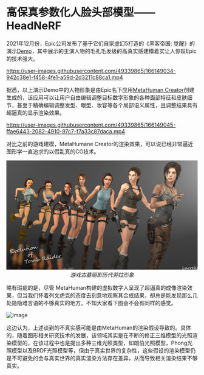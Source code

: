 # 高保真参数化人脸头部模型——HeadNeRF
2021年12月份，Epic公司发布了基于它们自家虚幻5打造的《黑客帝国: 觉醒》的演示[Demo](https://www.bilibili.com/video/BV1rY411p7Tg?spm_id_from=333.337.search-card.all.click)，其中展示的主演人物的毛孔毛发级的高真实感建模着实让人惊叹Epic的技术强大。

https://user-images.githubusercontent.com/49339865/166149034-942c38e1-f458-4fe1-a59d-2d3211c88ca1.mp4

据悉，以上演示Demo中的人物形象是由Epic名下应用[MetaHuman Creator](https://www.unrealengine.com/zh-CN/metahuman-creator)创建生成的，该应用可以让用户自由编辑调整目标数字形象的各种面部特征和皮肤细节，甚至于精确编辑调整发型、眼型、妆容等各个局部语义属性，且调整结果具有超逼真的显示渲染效果。

https://user-images.githubusercontent.com/49339865/166149045-ffae6443-2082-4910-97c7-f7a33c87daca.mp4

对比之前的游戏建模，MetaHumane Creator的渲染效果，可以说已经非常逼近图形学一直追求的以假乱真的CG技术。

<p align="center">
    <img src="laola_images.jpg" alt> <br>
    <em>游戏古墓丽影历代劳拉形象</em>
</p>

略有瑕疵的是，尽管 MetaHuman构建的虚拟数字人呈现了超逼真的成像渲染效果，但当我们怀着列文虎克的态度去刻意地观察其合成结果，却总是能发现那么几处隐隐难言语的不够真实的地方。不知大家看下图会不会有同样的感觉。

![image](https://user-images.githubusercontent.com/49339865/166150656-2e3fd09e-4764-4fd7-be82-dac4f037d651.png)

这边认为，上述谈到的不真实感可能是由MetaHuman的渲染假设导致的。具体的，随着图形相关研究技术的发展，该领域其实是在不断的修正三维模型的光照渲染模型的，在该过程中也是提出多种三维光照类型，如朗伯光照模型，Phong光照模型以及BRDF光照模型等，但由于真实世界的复杂性，这些假设的渲染模型仍是不可避免的会与真实世界的真实渲染方法存在差异，从而导致相关渲染结果不够真实。
